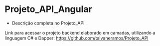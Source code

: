 # Projeto_API_Angular

+ Descrição completa no Projeto_API

Link para acessar o projeto backend elaborado em camadas, utilizando a linguagem C# e Dapper: https://github.com/talvaneramos/Projeto_API
